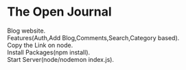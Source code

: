 # The Open Journal
 Blog website.                                                                                                
 Features(Auth,Add Blog,Comments,Search,Category based).                                                                  
 Copy the Link on node.                                                    
 Install Packages(npm install).                                                   
 Start Server(node/nodemon index.js).                                              
